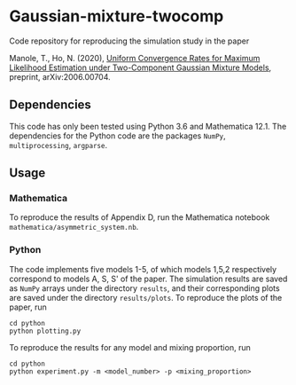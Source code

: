 # Gaussian-mixture-twocomp
Code repository for reproducing the simulation study in the paper 

Manole, T., Ho, N. (2020), [Uniform Convergence Rates for Maximum Likelihood Estimation under Two-Component Gaussian Mixture Models](https://arxiv.org/abs/2006.00704), preprint, arXiv:2006.00704.

## Dependencies 
This code has only been tested using Python 3.6 and Mathematica 12.1. The dependencies for the Python code are the packages `NumPy`, `multiprocessing`, `argparse`. 

## Usage 
### Mathematica
To reproduce the results of Appendix D, run the Mathematica notebook `mathematica/asymmetric_system.nb`. 

### Python
The code implements five models 1-5, of which models 1,5,2 respectively correspond to models A, S, S' of the paper. The simulation results are saved as `NumPy` arrays under the directory `results`, and their corresponding plots are saved under the directory `results/plots`. To reproduce the plots of the paper, run 

```{python}
cd python
python plotting.py
```

To reproduce the results for any model and mixing proportion, run

```{python}
cd python
python experiment.py -m <model_number> -p <mixing_proportion>
```
